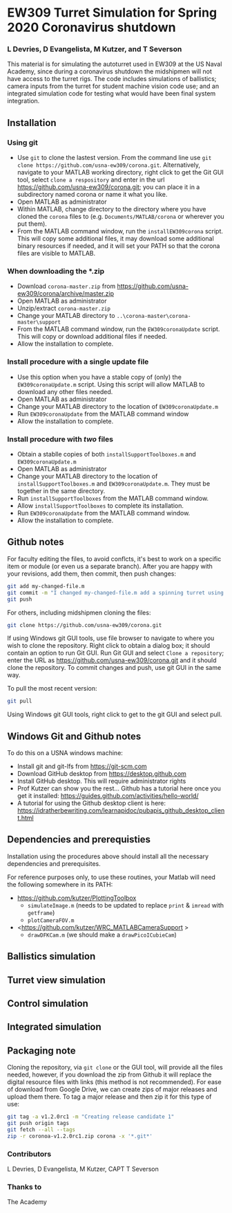 # EW309 Turret Simulation for Spring 2020 Coronavirus shutdown
### L Devries, D Evangelista, M Kutzer, and T Severson
This material is for simulating the autoturret used in EW309 at the US Naval Academy, since during a coronavirus shutdown the midshipmen will not have access to the turret rigs. The code includes simulations of ballistics; camera inputs from the turret for student machine vision code use; and an integrated simulation code for testing what would have been final system integration.

## Installation
### Using git
  - Use `git` to clone the lastest version. From the command line use `git clone https://github.com/usna-ew309/corona.git`. Alternatively, navigate to your MATLAB working directory, right click to get the Git GUI tool, select `clone a respository` and enter in the url <https://github.com/usna-ew309/corona.git>; you can place it in a subdirectory named corona or name it what you like. 
  - Open MATLAB as administrator
  - Within MATLAB, change directory to the directory where you have cloned the `corona` files to (e.g. `Documents/MATLAB/corona` or wherever you put them). 
  - From the MATLAB command window, run the `installEW309corona` script. This will copy some additional files, it may download some additional binary resources if needed, and it will set your PATH so that the corona files are visible to MATLAB.

### When downloading the *.zip
  - Download `corona-master.zip` from <https://github.com/usna-ew309/corona/archive/master.zip>
  - Open MATLAB as administrator
  - Unzip/extract `corona-master.zip`
  - Change your MATLAB directory to `..\corona-master\corona-master\support`
  - From the MATLAB command window, run the `EW309coronaUpdate` script. This will copy or download additional files if needed.
  - Allow the installation to complete. 
  
### Install procedure with a single update file
  - Use this option when you have a stable copy of (only) the `EW309coronaUpdate.m` script. Using this script will allow MATLAB to download any other files needed.
  - Open MATLAB as administrator
  - Change your MATLAB directory to the location of `EW309coronaUpdate.m`
  - Run `EW309coronaUpdate` from the MATLAB command window
  - Allow the installation to complete.
  
### Install procedure with _two_ files
  - Obtain a stablle copies of both `installSupportToolboxes.m` and `EW309coronaUpdate.m`
  - Open MATLAB as administrator
  - Change your MATLAB directory to the location of `installSupportToolboxes.m` and `EW309coronaUpdate.m`. They must be together in the same directory.
  - Run `installSupportToolboxes` from the MATLAB command window.
  - Allow `installSupportToolboxes` to complete its installation.
  - Run `EW309coronaUpdate` from the MATLAB command window.
  - Allow the installation to complete. 

## Github notes
For faculty editing the files, to avoid conflcts, it's best to work on a specific item or module (or even us a separate branch). After you are happy with your revisions, add them, then commit, then push changes:
```bash
git add my-changed-file.m
git commit -m "I changed my-changed-file.m add a spinning turret using hgtransform"
git push
```
For others, including midshipmen cloning the files:
```bash
git clone https://github.com/usna-ew309/corona.git
```
If using Windows git GUI tools, use file browser to navigate to where you wish to clone the repository. Right click to obtain a dialog box; it should contain an option to run Git GUI. Run Git GUI and select `Clone a repository`; enter the URL as <https://github.com/usna-ew309/corona.git> and it should clone the repository.  To commit changes and push, use git GUI in the same way.

To pull the most recent version:
```bash
git pull
```
Using Windows git GUI tools, right click to get to the git GUI and select pull. 



## Windows Git and Github notes
To do this on a USNA windows machine:
  * Install git and git-lfs from <https://git-scm.com>
  * Download GitHub desktop from <https://desktop.github.com>
  * Install GitHub desktop. This will require administrator rights
  * Prof Kutzer can show you the rest... Github has a tutorial here once you get it installed: <https://guides.github.com/activities/hello-world/>
  * A tutorial for using the Github desktop client is here:
<https://idratherbewriting.com/learnapidoc/pubapis_github_desktop_client.html>

## Dependencies and prerequisties
Installation using the procedures above should install all the necessary dependencies and prerequisites.

For reference purposes only, to use these routines, your Matlab will need the following somewhere in its PATH:
  * <https://github.com/kutzer/PlottingToolbox>
    - `simulateImage.m` (needs to be updated to replace `print` & `imread` with `getframe`)
    - `plotCameraFOV.m`
  * <https://github.com/kutzer/WRC_MATLABCameraSupport >
     - `drawDFKCam.m` (we should make a `drawPicoICubieCam`)

## Ballistics simulation
## Turret view simulation
## Control simulation
## Integrated simulation

## Packaging note
Cloning the repository, via `git clone` or the GUI tool, will provide all the files needed, however, if you download the zip from Github it will replace the digital resource files with links (this method is not recommended). For ease of download from Google Drive, we can create zips of major releases and upload them there. To tag a major release and then zip it for this type of use:
```bash
git tag -a v1.2.0rc1 -m "Creating release candidate 1"
git push origin tags
git fetch --all --tags
zip -r coronoa-v1.2.0rc1.zip corona -x '*.git*'
```

### Contributors
L Devries, D Evangelista, M Kutzer, CAPT T Severson

### Thanks to
The Academy

